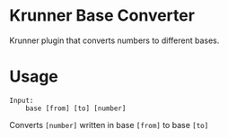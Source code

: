 # Krunner Base Converter
Krunner plugin that converts numbers to different bases.

# Usage
```
Input:
    base [from] [to] [number]
```
Converts `[number]` written in base `[from]` to base `[to]`
